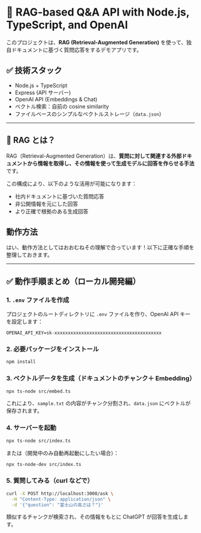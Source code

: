 # 🧠 RAG-based Q&A API with Node.js, TypeScript, and OpenAI

このプロジェクトは、**RAG (Retrieval-Augmented Generation)** を使って、独自ドキュメントに基づく質問応答をするデモアプリです。

## ✅ 技術スタック

- Node.js + TypeScript
- Express (API サーバー)
- OpenAI API (Embeddings & Chat)
- ベクトル検索：自前の cosine similarity
- ファイルベースのシンプルなベクトルストレージ（`data.json`）

---

## 📘 RAG とは？

RAG（Retrieval-Augmented Generation）は、**質問に対して関連する外部ドキュメントから情報を取得し、その情報を使って生成モデルに回答を作らせる手法**です。

この構成により、以下のような活用が可能になります：

- 社内ドキュメントに基づいた質問応答
- 非公開情報を元にした回答
- より正確で根拠のある生成回答

## 動作方法

はい、動作方法としてはおおむねその理解で合っています！以下に正確な手順を整理しておきます。

---

## ✅ 動作手順まとめ（ローカル開発編）

### 1. `.env` ファイルを作成

プロジェクトのルートディレクトリに `.env` ファイルを作り、OpenAI API キーを設定します：

```env
OPENAI_API_KEY=sk-xxxxxxxxxxxxxxxxxxxxxxxxxxxxxxxxxxxxxxxx
```

### 2. 必要パッケージをインストール

```bash
npm install
```

### 3. ベクトルデータを生成（ドキュメントのチャンク＋ Embedding）

```bash
npx ts-node src/embed.ts
```

これにより、`sample.txt` の内容がチャンク分割され、`data.json` にベクトルが保存されます。

### 4. サーバーを起動

```bash
npx ts-node src/index.ts
```

または（開発中のみ自動再起動にしたい場合）：

```bash
npx ts-node-dev src/index.ts
```

### 5. 質問してみる（curl などで）

```bash
curl -X POST http://localhost:3000/ask \
  -H "Content-Type: application/json" \
  -d '{"question": "富士山の高さは？"}'
```

類似するチャンクが検索され、その情報をもとに ChatGPT が回答を生成します。
